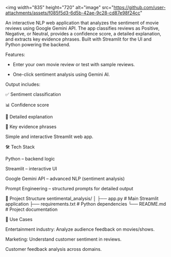 <img width="835" height="720" alt="image" src="https://github.com/user-attachments/assets/f085f5d3-6d5b-42ae-9c28-cd87e98f24cc" 

An interactive NLP web application that analyzes the sentiment of movie reviews using Google Gemini API.
The app classifies reviews as Positive, Negative, or Neutral, provides a confidence score, a detailed explanation, and extracts key evidence phrases.
Built with Streamlit for the UI and Python powering the backend.

Features:

- Enter your own movie review or test with sample reviews.

- One-click sentiment analysis using Gemini AI.

Output includes:

✅ Sentiment classification

📊 Confidence score

📝 Detailed explanation

🔑 Key evidence phrases

Simple and interactive Streamlit web app.

🛠️ Tech Stack

Python – backend logic

Streamlit – interactive UI

Google Gemini API – advanced NLP (sentiment analysis)

Prompt Engineering – structured prompts for detailed output

📂 Project Structure
sentimental_analysis/
│
├── app.py            # Main Streamlit application
├── requirements.txt  # Python dependencies
└── README.md         # Project documentation


🎯 Use Cases

Entertainment industry: Analyze audience feedback on movies/shows.

Marketing: Understand customer sentiment in reviews.

Customer feedback analysis across domains.


